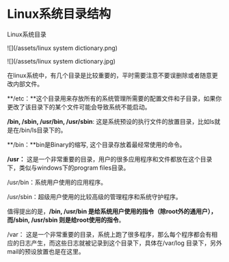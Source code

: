 # Linux系统目录结构
Linux系统目录

![](/assets/linux system dictionary.png)

![](/assets/linux system dictionary.jpg)

在linux系统中，有几个目录是比较重要的，平时需要注意不要误删除或者随意更改内部文件。

**/etc：**这个目录用来存放所有的系统管理所需要的配置文件和子目录，如果你更改了该目录下的某个文件可能会导致系统不能启动。 

**/bin, /sbin, /usr/bin, /usr/sbin**: 这是系统预设的执行文件的放置目录，比如ls就是在/bin/ls目录下的。

**/bin：**bin是Binary的缩写, 这个目录存放着最经常使用的命令。 

**/usr：** 这是一个非常重要的目录，用户的很多应用程序和文件都放在这个目录下，类似与windows下的program files目录。 

/usr/bin：系统用户使用的应用程序。

/usr/sbin：超级用户使用的比较高级的管理程序和系统守护程序。

值得提出的是，**/bin, /usr/bin 是给系统用户使用的指令（除root外的通用户），而/sbin, /usr/sbin 则是给root使用的指令**。

/var： 这是一个非常重要的目录，系统上跑了很多程序，那么每个程序都会有相应的日志产生，而这些日志就被记录到这个目录下，具体在/var/log 目录下，另外mail的预设放置也是在这里。

